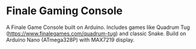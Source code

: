 # Finale Gaming Console
A Finale Game Console built on Arduino. Includes games like Quadrum Tug (https://www.finalegames.com/quadrum-tug) and classic Snake. Build on Arduino Nano (ATmega328P) with MAX7219 display.
